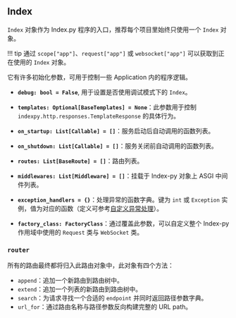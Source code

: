 ## Index

`Index` 对象作为 Index.py 程序的入口，推荐每个项目里始终只使用一个 `Index` 对象。

!!! tip
    通过 `scope["app"]`、`request["app"]` 或 `websocket["app"]` 可以获取到正在使用的 `Index` 对象。

它有许多初始化参数，可用于控制一些 Application 内的程序逻辑。

- **`debug: bool = False`**, 用于设置是否使用调试模式下的 `Index`。

- **`templates: Optional[BaseTemplates] = None`**：此参数用于控制 `indexpy.http.responses.TemplateResponse` 的具体行为。

- **`on_startup: List[Callable] = []`**：服务启动后自动调用的函数列表。

- **`on_shutdown: List[Callable] = []`**：服务关闭前自动调用的函数列表。

- **`routes: List[BaseRoute] = []`**：路由列表。

- **`middlewares: List[Middleware] = []`**：挂载于 Index-py 对象上 ASGI 中间件列表。

- **`exception_handlers = {}`**：处理异常的函数字典。键为 `int` 或 `Exception` 实例，值为对应的函数（定义可参考[自定义异常处理](./http.md#_8)）。

- **`factory_class: FactoryClass`**：通过覆盖此参数，可以自定义整个 Index-py 作用域中使用的 `Request` 类与 `WebSocket` 类。

### `router`

所有的路由最终都将归入此路由对象中，此对象有四个方法：

- `append`：追加一个新路由到路由树中。
- `extend`：追加一个列表的新路由到路由树中。
- `search`：为请求寻找一个合适的 `endpoint` 并同时返回路径参数字典。
- `url_for`：通过路由名称与路径参数反向构建完整的 URL path。
